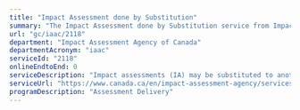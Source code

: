 ```yaml
---
title: "Impact Assessment done by Substitution"
summary: "The Impact Assessment done by Substitution service from Impact Assessment Agency of Canada is not available end-to-end online, according to the GC Service Inventory."
url: "gc/iaac/2118"
department: "Impact Assessment Agency of Canada"
departmentAcronym: "iaac"
serviceId: "2118"
onlineEndtoEnd: 0
serviceDescription: "Impact assessments (IA) may be substituted to another jurisdiction so that a single IA meets the legal requirements of the federal IA and of the other jurisdiction that has powers, duties or functions in relation to an assessment of the effects of a designated project. If the Minister is of the opinion that the provincial process is an appropriate substitute for an assessment under the Impact Assessment Act and that conditions contained in the Act regarding factors to be considered, public participation and the submission of an IA report will be fulfilled by the provincial process. The Minister of the Environment and Climate Change can allow a provincial process to substitute the federal IA process, but not federal decision-making. The Minister may establish additional conditions as a prerequisite to their approval of a substituted process. The Minister may also approve substitution with other jurisdictions, such as an Aboriginal land claim body."
serviceUrl: "https://www.canada.ca/en/impact-assessment-agency/services/policy-guidance/impact-assessment-process-overview.html"
programDescription: "Assessment Delivery"
---
```

